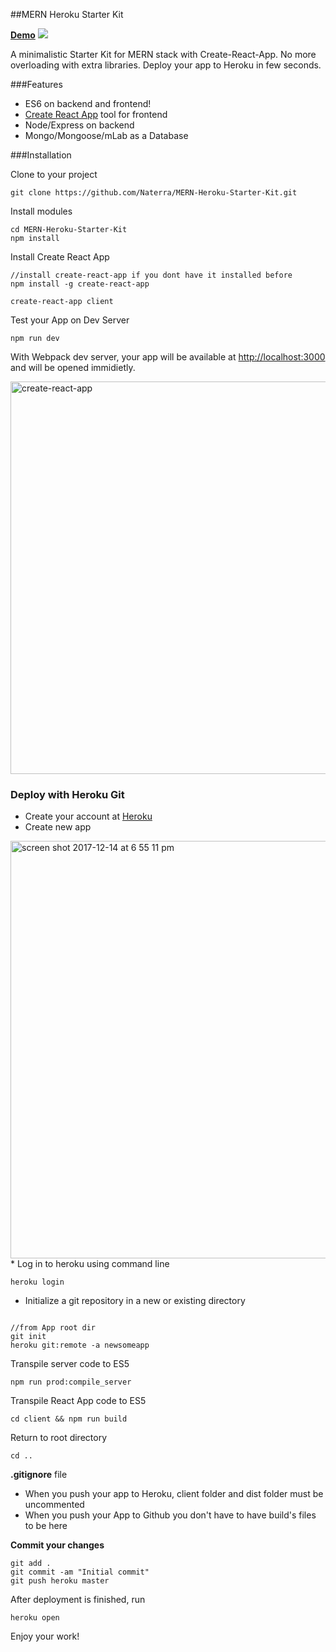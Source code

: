 ##MERN Heroku Starter Kit

<b><a target="_blank" href="https://test-mern-heroku.herokuapp.com/">Demo</a></b>
<img src="https://user-images.githubusercontent.com/8204364/34019126-61577bb0-e0fb-11e7-91d5-1dfa022b6593.jpg">

A minimalistic Starter Kit for MERN stack with Create-React-App. No more overloading with extra libraries. Deploy your app to Heroku in few seconds.  

###Features
* ES6 on backend and frontend!
* <a href="https://github.com/facebookincubator/create-react-app">Create React App</a> tool for frontend
* Node/Express on backend
* Mongo/Mongoose/mLab as a Database

###Installation

Clone to your project

<pre><code>git clone https://github.com/Naterra/MERN-Heroku-Starter-Kit.git</code></pre>


Install modules
<pre><code>cd MERN-Heroku-Starter-Kit
npm install
</code></pre>

Install Create React App
 
<pre><code>//install create-react-app if you dont have it installed before
npm install -g create-react-app

create-react-app client
</code></pre>

Test your App on Dev Server
<pre><code>npm run dev
</code></pre>

With Webpack dev server, your app will be available at <a href="http://localhost:3000">http://localhost:3000</a> and will be opened immidietly.

<img width="628" alt="create-react-app" src="https://user-images.githubusercontent.com/8204364/34019954-5e9436da-e0ff-11e7-9ec0-72653646d0d6.png">

### Deploy with Heroku Git

* Create your account at <a href="heroku.com">Heroku</a>
* Create new app
<img width="668" alt="screen shot 2017-12-14 at 6 55 11 pm" src="https://user-images.githubusercontent.com/8204364/34020110-64bcf01e-e100-11e7-9f16-8fc1ad609fdb.png">
* Log in to heroku using command line
<pre><code>heroku login</code></pre>

* Initialize a git repository in a new or existing directory
<pre><code>
//from App root dir
git init
heroku git:remote -a newsomeapp
</code></pre>

 
Transpile server code to ES5
<pre><code>npm run prod:compile_server
</code></pre>

Transpile React App code to ES5
<pre><code>cd client && npm run build
</code></pre>

Return to root directory
<pre><code>cd ..
</code></pre>

<b>.gitignore</b> file

* When you push your app to Heroku, client folder and dist folder must be uncommented
* When you push your App to Github  you don't have to have build's files to be here


<b>Commit your changes</b>
<pre><code>git add .
git commit -am "Initial commit"
git push heroku master
</code></pre>

After deployment is finished, run
<pre><code>heroku open
</code></pre>

Enjoy your work!